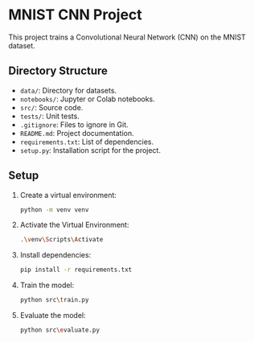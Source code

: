 # MNIST CNN Project

This project trains a Convolutional Neural Network (CNN) on the MNIST dataset.

## Directory Structure

- `data/`: Directory for datasets.
- `notebooks/`: Jupyter or Colab notebooks.
- `src/`: Source code.
- `tests/`: Unit tests.
- `.gitignore`: Files to ignore in Git.
- `README.md`: Project documentation.
- `requirements.txt`: List of dependencies.
- `setup.py`: Installation script for the project.

## Setup

1. Create a virtual environment:
    ```bash
    python -m venv venv
    ```

2. Activate the Virtual Environment:
    ```bash
    .\venv\Scripts\Activate
    ```

3. Install dependencies:
    ```bash
    pip install -r requirements.txt
    ```

4. Train the model:
    ```bash
    python src\train.py
    ```

5. Evaluate the model:
    ```bash
    python src\evaluate.py
    ```

